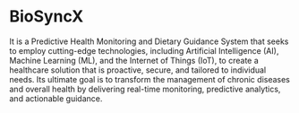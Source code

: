 # BioSyncX

It is a Predictive Health Monitoring and Dietary Guidance System that seeks to employ cutting-edge technologies, including Artificial Intelligence (AI), Machine Learning (ML), and the Internet of Things (IoT), to create a healthcare solution that is proactive, secure, and tailored to individual needs. Its ultimate goal is to transform the management of chronic diseases and overall health by delivering real-time monitoring, predictive analytics, and actionable guidance. 
